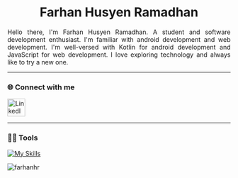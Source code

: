<h1 align="center">Farhan Husyen Ramadhan</h1>
<p align="justify">
Hello there, I'm Farhan Husyen Ramadhan. A student and software development enthusiast. I'm familiar with android development and web development. I'm well-versed with Kotlin for android development and JavaScript for web development. I love exploring technology and always like to try a new one. </p>

---

<h3 align="left">🌐 Connect with me</h3>
  <a href="https://linkedin.com/in/farhanhram" target="blank">
    <img src="https://raw.githubusercontent.com/rahuldkjain/github-profile-readme-generator/master/src/images/icons/Social/linked-in-alt.svg" alt="LinkedIn" height="40" width="40"/>
  </a>
  
---

<h3 align="left">🧑‍💻 Tools</h3>

[![My Skills](https://skillicons.dev/icons?i=js,ts,kotlin,androidstudio,php,laravel,express,react,mongodb,mysql,python,figma)](https://skillicons.dev)

<img align="left" src="https://github-readme-stats.vercel.app/api/top-langs?username=farhanhr&show_icons=true&locale=en&theme=tokyonight&hide=python,jupyter+notebook" alt="farhanhr" />
<!--
**farhanhr/farhanhr** is a ✨ _special_ ✨ repository because its `README.md` (this file) appears on your GitHub profile.

Here are some ideas to get you started:

- 🔭 I’m currently working on ...
- 🌱 I’m currently learning ...
- 👯 I’m looking to collaborate on ...
- 🤔 I’m looking for help with ...
- 💬 Ask me about ...
- 📫 How to reach me: ...
- 😄 Pronouns: ...
- ⚡ Fun fact: ...
-->
